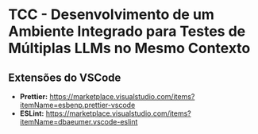 # TCC - Desenvolvimento de um Ambiente Integrado para Testes de Múltiplas LLMs no Mesmo Contexto

## Extensões do VSCode

- **Prettier:** https://marketplace.visualstudio.com/items?itemName=esbenp.prettier-vscode
- **ESLint:** https://marketplace.visualstudio.com/items?itemName=dbaeumer.vscode-eslint
